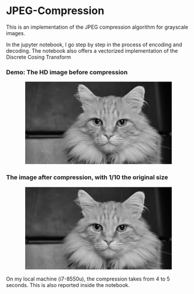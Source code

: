 # JPEG-Compression
This is an implementation of the JPEG compression algorithm for grayscale images.

In the jupyter notebook, I go step by step in the process of encoding and decoding. The notebook also offers a vectorized implementation of the Discrete Cosing Transform

### Demo: The HD image before compression
<center>
<img src="Original_HD_grayscale.jpeg" width = 400>
</center>

### The image after compression, with 1/10 the original size
<center>
<img src="Compressed_with_specs.jpeg" width=400>
</center>

On my local machine (i7-8550u), the compression takes from 4 to 5 seconds. This is also reported inside the notebook.
